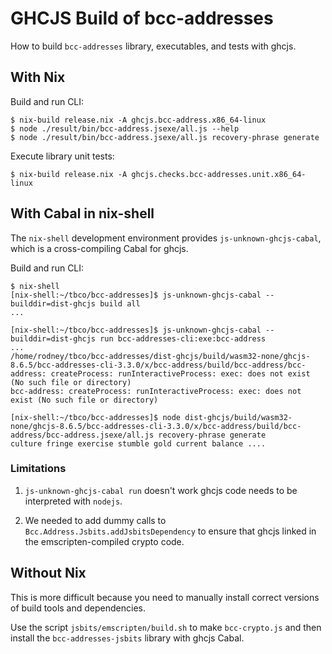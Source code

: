 # GHCJS Build of bcc-addresses

How to build `bcc-addresses` library, executables, and tests with
ghcjs.

## With Nix

Build and run CLI:

```terminal
$ nix-build release.nix -A ghcjs.bcc-address.x86_64-linux
$ node ./result/bin/bcc-address.jsexe/all.js --help
$ node ./result/bin/bcc-address.jsexe/all.js recovery-phrase generate
```

Execute library unit tests:
```terminal
$ nix-build release.nix -A ghcjs.checks.bcc-addresses.unit.x86_64-linux
```

## With Cabal in nix-shell

The `nix-shell` development environment provides
`js-unknown-ghcjs-cabal`, which is a cross-compiling Cabal for ghcjs.

Build and run CLI:

```terminal
$ nix-shell
[nix-shell:~/tbco/bcc-addresses]$ js-unknown-ghcjs-cabal --builddir=dist-ghcjs build all
...

[nix-shell:~/tbco/bcc-addresses]$ js-unknown-ghcjs-cabal --builddir=dist-ghcjs run bcc-addresses-cli:exe:bcc-address
...
/home/rodney/tbco/bcc-addresses/dist-ghcjs/build/wasm32-none/ghcjs-8.6.5/bcc-addresses-cli-3.3.0/x/bcc-address/build/bcc-address/bcc-address: createProcess: runInteractiveProcess: exec: does not exist (No such file or directory)
bcc-address: createProcess: runInteractiveProcess: exec: does not exist (No such file or directory)

[nix-shell:~/tbco/bcc-addresses]$ node dist-ghcjs/build/wasm32-none/ghcjs-8.6.5/bcc-addresses-cli-3.3.0/x/bcc-address/build/bcc-address/bcc-address.jsexe/all.js recovery-phrase generate
culture fringe exercise stumble gold current balance ....
```

### Limitations

1. `js-unknown-ghcjs-cabal run` doesn't work ghcjs code needs to be
   interpreted with `nodejs`.

2. We needed to add dummy calls to `Bcc.Address.Jsbits.addJsbitsDependency`
   to ensure that ghcjs linked in the emscripten-compiled crypto code.

## Without Nix

This is more difficult because you need to manually install correct
versions of build tools and dependencies.

Use the script `jsbits/emscripten/build.sh` to make
`bcc-crypto.js` and then install the `bcc-addresses-jsbits`
library with ghcjs Cabal.
